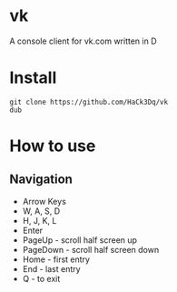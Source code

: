 # vk
A console client for vk.com written in D

# Install

```
git clone https://github.com/HaCk3Dq/vk
dub
```

# How to use

## Navigation

+ Arrow Keys
+ W, A, S, D
+ H, J, K, L
+ Enter
+ PageUp - scroll half screen up
+ PageDown - scroll half screen down
+ Home - first entry 
+ End - last entry
+ Q - to exit

